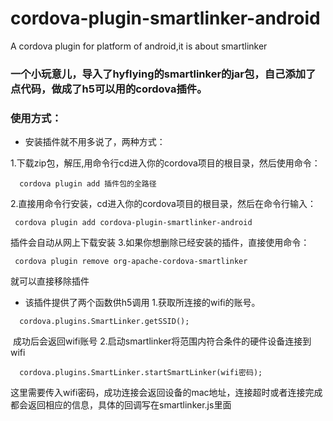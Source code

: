 # cordova-plugin-smartlinker-android
A cordova plugin for platform of android,it is about smartlinker

### 一个小玩意儿，导入了hyflying的smartlinker的jar包，自己添加了点代码，做成了h5可以用的cordova插件。
 
### 使用方式：
- 安装插件就不用多说了，两种方式：

1.下载zip包，解压,用命令行cd进入你的cordova项目的根目录，然后使用命令：
```
  cordova plugin add 插件包的全路径
```
2.直接用命令行安装，cd进入你的cordova项目的根目录，然后在命令行输入：
```
 cordova plugin add cordova-plugin-smartlinker-android
```
 插件会自动从网上下载安装
3.如果你想删除已经安装的插件，直接使用命令：
```
 cordova plugin remove org-apache-cordova-smartlinker
```
 就可以直接移除插件
- 该插件提供了两个函数供h5调用
1.获取所连接的wifi的账号。
```
  cordova.plugins.SmartLinker.getSSID();
```
  成功后会返回wifi账号
  2.启动smartlinker将范围内符合条件的硬件设备连接到wifi
```
  cordova.plugins.SmartLinker.startSmartLinker(wifi密码);
```
  这里需要传入wifi密码，成功连接会返回设备的mac地址，连接超时或者连接完成都会返回相应的信息，具体的回调写在smartlinker.js里面
